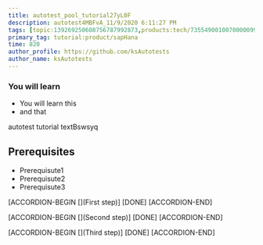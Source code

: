 ```yaml
---
title: autotest_pool_tutorial27yL0F
description: autotest4MBFvA_11/9/2020 6:11:27 PM
tags: [topic:139269250608756787992873,products:tech/73554900100700000996,tutorial:experience/advanced]
primary_tag: tutorial:product/sapHana
time: 820
author_profile: https://github.com/ksAutotests
author_name: ksAutotests
---
```

### You will learn
- You will learn this
- and that

autotest tutorial textBswsyq

## Prerequisites
- Prerequisute1
- Prerequisute2
- Prerequisute3

[ACCORDION-BEGIN [](First step)]
[DONE]
[ACCORDION-END]

[ACCORDION-BEGIN [](Second step)]
[DONE]
[ACCORDION-END]

[ACCORDION-BEGIN [](Third step)]
[DONE]
[ACCORDION-END]

